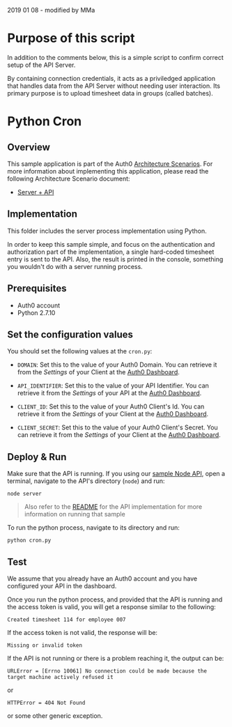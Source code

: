 2019 01 08 - modified by MMa

# Purpose of this script
In addition to the comments below, this is a simple script to confirm correct setup of the API Server.

By containing connection credentials, it acts as a priviledged application that handles data from the API Server
without needing user interaction. Its primary purpose is to upload timesheet data in groups (called
batches).


# Python Cron

## Overview

This sample application is part of the Auth0 [Architecture Scenarios](https://auth0.com/docs/architecture-scenarios). For more information about implementing this application, please read the following Architecture Scenario document:

* [Server + API](https://auth0.com/docs/architecture-scenarios/application/server-api)

## Implementation

This folder includes the server process implementation using Python.

In order to keep this sample simple, and focus on the authentication and authorization part of the implementation, a single hard-coded timesheet entry is sent to the API. Also, the result is printed in the console, something you wouldn't do with a server running process.

## Prerequisites

- Auth0 account
- Python 2.7.10

## Set the configuration values

You should set the following values at the `cron.py`:

- `DOMAIN`: Set this to the value of your Auth0 Domain. You can retrieve it from the *Settings* of your Client at the [Auth0 Dashboard](https://manage.auth0.com/#/clients).

- `API_IDENTIFIER`: Set this to the value of your API Identifier. You can retrieve it from the *Settings* of your API at the [Auth0 Dashboard](https://manage.auth0.com/#/apis).

- `CLIENT_ID`: Set this to the value of your Auth0 Client's Id. You can retrieve it from the *Settings* of your Client at the [Auth0 Dashboard](https://manage.auth0.com/#/clients).

- `CLIENT_SECRET`: Set this to the value of your Auth0 Client's Secret. You can retrieve it from the *Settings* of your Client at the [Auth0 Dashboard](https://manage.auth0.com/#/clients).


## Deploy & Run

Make sure that the API is running. If you using our [sample Node API](https://github.com/auth0-samples/auth0-pnp-exampleco-timesheets/tree/master/timesheets-api/node), open a terminal, navigate to the API's directory (`node`) and run:

```
node server
```

> Also refer to the [README](../../timesheets-api/node/README.md) for the API implementation for more information on running that sample

To run the python process, navigate to its directory and run:

```
python cron.py
```

## Test

We assume that you already have an Auth0 account and you have configured your API in the dashboard.

Once you run the python process, and provided that the API is running and the access token is valid, you will get a response similar to the following:

```text
Created timesheet 114 for employee 007
```

If the access token is not valid, the response will be:

```text
Missing or invalid token
```

If the API is not running or there is a problem reaching it, the output can be:

```text
URLError = [Errno 10061] No connection could be made because the target machine actively refused it
```

or

```text
HTTPError = 404 Not Found
```

or some other generic exception.
